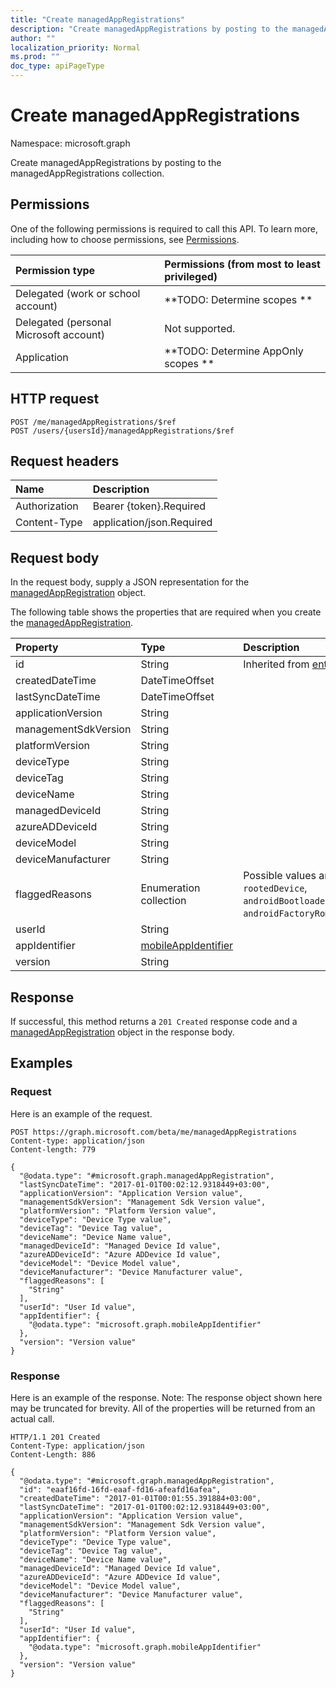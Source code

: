 ```yaml
---
title: "Create managedAppRegistrations"
description: "Create managedAppRegistrations by posting to the managedAppRegistrations collection."
author: ""
localization_priority: Normal
ms.prod: ""
doc_type: apiPageType
---
```


# Create managedAppRegistrations

Namespace: microsoft.graph

Create managedAppRegistrations by posting to the managedAppRegistrations collection.

## Permissions
One of the following permissions is required to call this API. To learn more, including how to choose permissions, see [Permissions](/concepts/permissions-reference.md).

|Permission type|Permissions (from most to least privileged)|
|:---|:---|
|Delegated (work or school account)|**TODO: Determine scopes **|
|Delegated (personal Microsoft account)|Not supported.|
|Application|**TODO: Determine AppOnly scopes **|

## HTTP request
<!-- {
  "blockType": "ignored"
}
-->
``` http
POST /me/managedAppRegistrations/$ref
POST /users/{usersId}/managedAppRegistrations/$ref
```

## Request headers
|Name|Description|
|:---|:---|
|Authorization|Bearer {token}.Required|
|Content-Type|application/json.Required|

## Request body
In the request body, supply a JSON representation for the [managedAppRegistration](../resources/managedappregistration.md) object.

The following table shows the properties that are required when you create the [managedAppRegistration](../resources/managedappregistration.md).

|Property|Type|Description|
|:---|:---|:---|
|id|String| Inherited from [entity](../resources/entity.md)|
|createdDateTime|DateTimeOffset||
|lastSyncDateTime|DateTimeOffset||
|applicationVersion|String||
|managementSdkVersion|String||
|platformVersion|String||
|deviceType|String||
|deviceTag|String||
|deviceName|String||
|managedDeviceId|String||
|azureADDeviceId|String||
|deviceModel|String||
|deviceManufacturer|String||
|flaggedReasons|Enumeration collection| Possible values are: `none`, `rootedDevice`, `androidBootloaderUnlocked`, `androidFactoryRomModified`.|
|userId|String||
|appIdentifier|[mobileAppIdentifier](../resources/mobileappidentifier.md)||
|version|String||



## Response
If successful, this method returns a `201 Created` response code and a [managedAppRegistration](../resources/managedappregistration.md) object in the response body.

## Examples

### Request
Here is an example of the request.
<!-- {
  "blockType": "request",
  "name": "create_managedappregistration_from_"
}
-->
``` http
POST https://graph.microsoft.com/beta/me/managedAppRegistrations
Content-type: application/json
Content-length: 779

{
  "@odata.type": "#microsoft.graph.managedAppRegistration",
  "lastSyncDateTime": "2017-01-01T00:02:12.9318449+03:00",
  "applicationVersion": "Application Version value",
  "managementSdkVersion": "Management Sdk Version value",
  "platformVersion": "Platform Version value",
  "deviceType": "Device Type value",
  "deviceTag": "Device Tag value",
  "deviceName": "Device Name value",
  "managedDeviceId": "Managed Device Id value",
  "azureADDeviceId": "Azure ADDevice Id value",
  "deviceModel": "Device Model value",
  "deviceManufacturer": "Device Manufacturer value",
  "flaggedReasons": [
    "String"
  ],
  "userId": "User Id value",
  "appIdentifier": {
    "@odata.type": "microsoft.graph.mobileAppIdentifier"
  },
  "version": "Version value"
}
```

### Response
Here is an example of the response. Note: The response object shown here may be truncated for brevity. All of the properties will be returned from an actual call.
<!-- {
  "blockType": "response",
  "truncated": true,
  "@odata.type": "microsoft.graph.managedappregistration"
}
-->
``` http
HTTP/1.1 201 Created
Content-Type: application/json
Content-Length: 886

{
  "@odata.type": "#microsoft.graph.managedAppRegistration",
  "id": "eaaf16fd-16fd-eaaf-fd16-afeafd16afea",
  "createdDateTime": "2017-01-01T00:01:55.391884+03:00",
  "lastSyncDateTime": "2017-01-01T00:02:12.9318449+03:00",
  "applicationVersion": "Application Version value",
  "managementSdkVersion": "Management Sdk Version value",
  "platformVersion": "Platform Version value",
  "deviceType": "Device Type value",
  "deviceTag": "Device Tag value",
  "deviceName": "Device Name value",
  "managedDeviceId": "Managed Device Id value",
  "azureADDeviceId": "Azure ADDevice Id value",
  "deviceModel": "Device Model value",
  "deviceManufacturer": "Device Manufacturer value",
  "flaggedReasons": [
    "String"
  ],
  "userId": "User Id value",
  "appIdentifier": {
    "@odata.type": "microsoft.graph.mobileAppIdentifier"
  },
  "version": "Version value"
}
```

